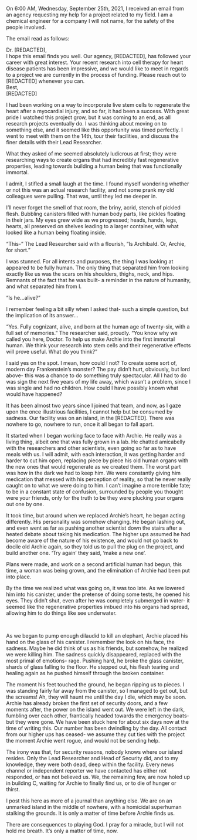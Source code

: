 On 6:00 AM, Wednesday, September 25th, 2021, I received an email from an agency requesting my help for a project related to my field. I am a chemical engineer for a company I will not name, for the safety of the people involved.

  
The email read as follows:

  
Dr. \[REDACTED\],  
I hope this email finds you well. Our agency, \[REDACTED\], has followed your career with great interest. Your recent research into cell therapy for heart disease patients has been impressive, and we would like to meet in regards to a project we are currently in the process of funding. Please reach out to \[REDACTED\] whenever you can.  
Best,  
\[REDACTED\]

  
I had been working on a way to incorporate live stem cells to regenerate the heart after a myocardial injury, and so far, it had been a success. With great pride I watched this project grow, but it was coming to an end, as all research projects eventually do. I was thinking about moving on to something else, and it seemed like this opportunity was timed perfectly. I went to meet with them on the 14th, tour their facilities, and discuss the finer details with their Lead Researcher.

  
What they asked of me seemed absolutely ludicrous at first; they were researching ways to create organs that had incredibly fast regenerative properties, leading towards building a human being that was functionally immortal.

  
I admit, I stifled a small laugh at the time. I found myself wondering whether or not this was an actual research facility, and not some prank my old colleagues were pulling. That was, until they led me deeper in.  

  
I’ll never forget the smell of that room, the briny, acrid, stench of pickled flesh. Bubbling canisters filled with human body parts, like pickles floating in their jars. My eyes grew wide as we progressed; heads, hands, legs, hearts, all preserved on shelves leading to a larger container, with what looked like a human being floating inside. 

  
“This-” The Lead Researcher said with a flourish, “Is Archibald. Or, Archie, for short.”

  
I was stunned. For all intents and purposes, the thing I was looking at appeared to be fully human. The only thing that separated him from looking exactly like us was the scars on his shoulders, thighs, neck, and hips. Remnants of the fact that he was built- a reminder in the nature of humanity, and what separated him from I.

  
“Is he…alive?”

  
I remember feeling a bit silly when I asked that- such a simple question, but the implication of its answer…

  
“Yes. Fully cognizant, alive, and born at the human age of twenty-six, with a full set of memories.” The researcher said, proudly. “You know why we called you here, Doctor. To help us make Archie into the first immortal human. We think your research into stem cells and their regenerative effects will prove useful. What do you think?”

  
I said yes on the spot. I mean, how could I not? To create some sort of, modern day Frankenstein’s monster? The pay didn’t hurt, obviously, but lord above- this was a chance to do something truly spectacular. All I had to do was sign the next five years of my life away, which wasn’t a problem, since I was single and had no children. How could I have possibly known what would have happened?

  
It has been almost two years since I joined that team, and now, as I gaze upon the once illustrious facilities, I cannot help but be consumed by sadness. Our facility was on an island, in the \[REDACTED\]. There was nowhere to go, nowhere to run, once it all began to fall apart.

  
It started when I began working face to face with Archie. He really was a living thing, albeit one that was fully grown in a lab. He chatted amicabelly with the researchers and other scientists, even going so far as to have meals with us. I will admit, with each interaction, it was getting harder and harder to cut him open, replacing piece by piece his old human organs with the new ones that would regenerate as we created them. The worst part was how in the dark we had to keep him. We were constantly giving him medication that messed with his perception of reality, so that he never really caught on to what we were doing to him. I can’t imagine a more terrible fate; to be in a constant state of confusion, surrounded by people you thought were your friends, only for the truth to be they were plucking your organs out one by one. 

  
It took time, but around when we replaced Archie’s heart, he began acting differently. His personality was somehow changing. He began lashing out, and even went as far as pushing another scientist down the stairs after a heated debate about taking his medication. The higher ups assumed he had become aware of the nature of his existence, and would not go back to docile old Archie again, so they told us to pull the plug on the project, and build another one. ‘Try again’ they said, ‘make a new one’. 

  
Plans were made, and work on a second artificial human had begun, this time, a woman was being grown, and the elimination of Archie had been put into place.

  
By the time we realized what was going on, it was too late. As we lowered him into his canister, under the pretense of doing some tests, he opened his eyes. They didn’t shut, even after he was completely submerged in water- it seemed like the regenerative properties imbued into his organs had spread, allowing him to do things like see underwater.

&#x200B;

  
As we began to pump enough dilaudid to kill an elephant, Archie placed his hand on the glass of his canister. I remember the look on his face, the sadness. Maybe he did think of us as his friends, but somehow, he realized we were killing him. The sadness quickly disappeared, replaced with the most primal of emotions- rage. Pushing hard, he broke the glass canister, shards of glass falling to the floor. He stepped out, his flesh tearing and healing again as he pushed himself through the broken container.

  
The moment his feet touched the ground, he began ripping us to pieces. I was standing fairly far away from the canister, so I managed to get out, but the screams! Ah, they will haunt me until the day I die, which may be soon. Archie has already broken the first set of security doors, and a few moments after, the power on the island went out. We were left in the dark, fumbling over each other, frantically headed towards the emergency boats- but they were gone. We have been stuck here for about six days now at the time of writing this. Our number has been dwindling by the day. All contact from our higher ups has ceased- we assume they cut ties with the project the moment Archie went rogue, and would not be sending help.

  
The irony was that, for security reasons, nobody knows where our island resides. Only the Lead Researcher and Head of Security did, and to my knowledge, they were both dead, deep within the facility. Every news channel or independent reporter we have contacted has either not responded, or has not believed us. We, the remaining few, are now holed up in building C, waiting for Archie to finally find us, or to die of hunger or thirst. 

  
I post this here as more of a journal than anything else. We are on an unmarked island in the middle of nowhere, with a homicidal superhuman stalking the grounds. It is only a matter of time before Archie finds us.

  
There are consequences to playing God. I pray for a miracle, but I will not hold me breath. It’s only a matter of time, now.  
